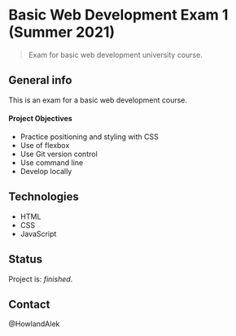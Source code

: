 # Basic Web Development Exam 1 (Summer 2021)

> Exam for basic web development university course.

## General info

This is an exam for a basic web development course.

#### Project Objectives

- Practice positioning and styling with CSS
- Use of flexbox
- Use Git version control
- Use command line
- Develop locally

## Technologies

- HTML
- CSS
- JavaScript


## Status

Project is: _finished_.

## Contact

@HowlandAlek

